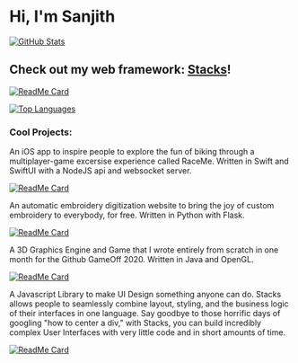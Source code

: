 
<!--
**sanjithudupa/sanjithudupa** is a ✨ _special_ ✨ repository because its `README.md` (this file) appears on your GitHub profile.

Here are some ideas to get you started:

- 🔭 I’m currently working on ...
- 🌱 I’m currently learning ...
- 👯 I’m looking to collaborate on ...
- 🤔 I’m looking for help with ...
- 💬 Ask me about ...
- 📫 How to reach me: ...
- 😄 Pronouns: ...
- ⚡ Fun fact: ...
-->

# Hi, I'm Sanjith

[![GitHub Stats](https://github-readme-stats.vercel.app/api?username=sanjithudupa)](https://github.com/anuraghazra/github-readme-stats)

<!--
## Check out my AR-Card Making Website: [ACardFrom.me](https://acardfrom.me)
### Originally made for my Dad's birthday, I've since [open-sourced](https://github.com/sanjithudupa/a-card-from-me) and made a [video](#) on how to use it.
<b>Anyone</b> can register and create a custom Augmented Reality Card with this site. A star would be greatly appreciated!
<img src="https://acardfrom.me/static/media/addimage.64f28c1a.gif" />

[![ReadMe Card](https://github-readme-stats.vercel.app/api/pin/?username=sanjithudupa&repo=a-card-from-me)](https://acardfrom.me)
-->
## Check out my web framework: [Stacks](https://github.com/stacks-js)!
[![ReadMe Card](https://github-readme-stats.vercel.app/api/pin/?username=stacks-js&repo=stacks)](https://github.com/stacks-js/stacks)


[![Top Languages](https://github-readme-stats.vercel.app/api/top-langs/?username=sanjithudupa&hide=g-code)](https://github.com/anuraghazra/github-readme-stats)

### Cool Projects:
An iOS app to inspire people to explore the fun of biking through a multiplayer-game excersise experience called RaceMe. Written in Swift and SwiftUI with a NodeJS api and websocket server.

[![ReadMe Card](https://github-readme-stats.vercel.app/api/pin/?username=sanjithudupa&repo=bike-race-tracker)](https://github.com/sanjithudupa/bike-race-tracker)

An automatic embroidery digitization website to bring the joy of custom embroidery to everybody, for free. Written in Python with Flask. 

[![ReadMe Card](https://github-readme-stats.vercel.app/api/pin/?username=sanjithudupa&repo=embroidery-digitizer)](https://github.com/sanjithudupa/embroidery-digitizer)

A 3D Graphics Engine and Game that I wrote entirely from scratch in one month for the Github GameOff 2020. Written in Java and OpenGL. 

[![ReadMe Card](https://github-readme-stats.vercel.app/api/pin/?username=sanjithudupa&repo=when-pigs-fly)](https://github.com/sanjithudupa/when-pigs-fly)

A Javascript Library to make UI Design something anyone can do. Stacks allows people to seamlessly combine layout, styling, and the business logic of their interfaces in one language. Say goodbye to those horrific days of googling "how to center a div," with Stacks, you can build incredibly complex User Interfaces with very little code and in short amounts of time.

[![ReadMe Card](https://github-readme-stats.vercel.app/api/pin/?username=stacks-js&repo=stacks)](https://github.com/stacks-js/stacks)

<!--
### Currently Working On:
[![ReadMe Card](https://github-readme-stats.vercel.app/api/pin/?username=sanjithudupa&repo=face-animation)](https://github.com/anuraghazra/github-readme-stats)
-->
